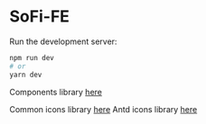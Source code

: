 # SoFi-FE

Run the development server:

```bash
npm run dev
# or
yarn dev
```

Components library [here](https://ant.design/components/overview)

Common icons library [here](https://iconsax-react.pages.dev)
Antd icons library [here](https://ant.design/components/icon)
